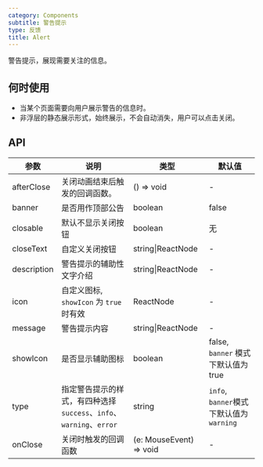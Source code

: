 ```yaml
---
category: Components
subtitle: 警告提示
type: 反馈
title: Alert
---
```


警告提示，展现需要关注的信息。

## 何时使用

- 当某个页面需要向用户展示警告的信息时。
- 非浮层的静态展示形式，始终展示，不会自动消失，用户可以点击关闭。

## API

| 参数 | 说明 | 类型 | 默认值 |
| --- | --- | --- | --- |
| afterClose | 关闭动画结束后触发的回调函数。| () => void | - |
| banner | 是否用作顶部公告 | boolean | false |
| closable | 默认不显示关闭按钮 | boolean | 无 |
| closeText | 自定义关闭按钮 | string\|ReactNode | - |
| description | 警告提示的辅助性文字介绍 | string\|ReactNode | - |
| icon | 自定义图标, `showIcon` 为 `true` 时有效 | ReactNode | - |
| message | 警告提示内容 | string\|ReactNode | - |
| showIcon | 是否显示辅助图标 | boolean | false, `banner` 模式下默认值为 true |
| type | 指定警告提示的样式，有四种选择 `success`、`info`、`warning`、`error` | string | `info`, `banner`模式下默认值为`warning` |
| onClose | 关闭时触发的回调函数 | (e: MouseEvent) => void | - |
